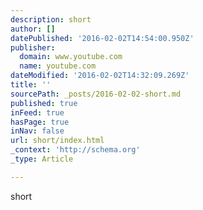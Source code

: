 ```yaml
---
description: short
author: []
datePublished: '2016-02-02T14:54:00.950Z'
publisher:
  domain: www.youtube.com
  name: youtube.com
dateModified: '2016-02-02T14:32:09.269Z'
title: ''
sourcePath: _posts/2016-02-02-short.md
published: true
inFeed: true
hasPage: true
inNav: false
url: short/index.html
_context: 'http://schema.org'
_type: Article

---
```

short